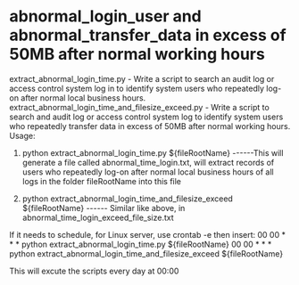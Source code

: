 # abnormal_login_user and abnormal_transfer_data in excess of 50MB after normal working hours

extract_abnormal_login_time.py - Write a script to search an audit log or access control system log in to identify system users who repeatedly log-on after normal local business hours.
extract_abnormal_login_time_and_filesize_exceed.py - Write a script to search and audit log or access control system log to identify system users who repeatedly transfer data in excess of 50MB after normal working hours. 
Usage: 
1.	python extract_abnormal_login_time.py  ${fileRootName} ------This will generate a file called abnormal_time_login.txt, will extract records of users who repeatedly log-on after normal local business hours of all logs in the folder fileRootName into this file


2.	python extract_abnormal_login_time_and_filesize_exceed  ${fileRootName} ------ Similar like above, in abnormal_time_login_exceed_file_size.txt

If it needs to schedule, for Linux server, use 
crontab -e  then insert:
00 00 * * * python extract_abnormal_login_time.py  ${fileRootName}
00 00 * * * python extract_abnormal_login_time_and_filesize_exceed  ${fileRootName} 

This will excute the scripts every day at 00:00
